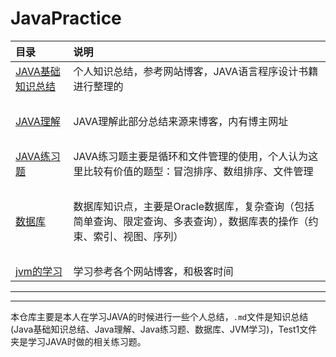 # JavaPractice


目录|说明
:-------|:---
[JAVA基础知识总结](https://github.com/ZHoodLum/JavaPractice/blob/master/JAVA%E5%9F%BA%E7%A1%80%E7%9F%A5%E8%AF%86%E4%B8%AA%E4%BA%BA%E6%80%BB%E7%BB%93.md)|个人知识总结，参考网站博客，JAVA语言程序设计书籍进行整理的
&nbsp;|&nbsp;
[JAVA理解](https://github.com/ZHoodLum/JavaPractice/blob/master/JAVA%E7%90%86%E8%A7%A3.md)|JAVA理解此部分总结来源来博客，内有博主网址
&nbsp;|&nbsp;
[JAVA练习题](https://github.com/ZHoodLum/JavaPractice/blob/master/JAVA%E7%BB%83%E4%B9%A0%E9%A2%98.md)|JAVA练习题主要是循环和文件管理的使用，个人认为这里比较有价值的题型：冒泡排序、数组排序、文件管理
&nbsp;|&nbsp;
[数据库](https://github.com/ZHoodLum/JavaPractice/blob/master/%E6%95%B0%E6%8D%AE%E5%BA%93.md)|数据库知识点，主要是Oracle数据库，复杂查询（包括简单查询、限定查询、多表查询），数据库表的操作（约束、索引、视图、序列）
&nbsp;|&nbsp;
[jvm的学习](https://github.com/ZHoodLum/JavaPractice/blob/master/Jvm%E5%AD%A6%E4%B9%A0.md)|学习参考各个网站博客，和极客时间

---

---
本仓库主要是本人在学习JAVA的时候进行一些个人总结，`.md`文件是知识总结(Java基础知识总结、Java理解、Java练习题、数据库、JVM学习)，Test1文件夹是学习JAVA时做的相关练习题。
